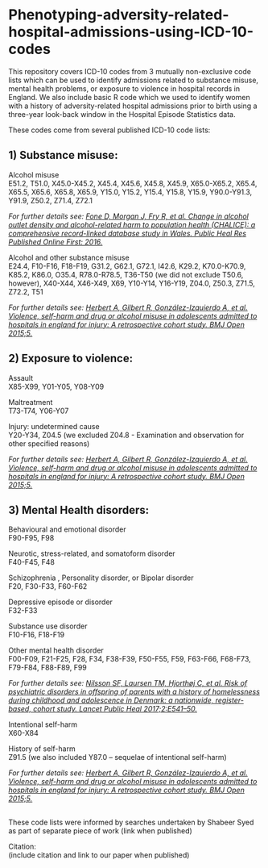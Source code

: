 # Phenotyping-adversity-related-hospital-admissions-using-ICD-10-codes
This repository covers ICD-10 codes from 3 mutually non-exclusive code lists which can be used to identify admissions related to substance misuse, mental health problems, or exposure to violence in hospital records in England. We also include basic R code which we used to identify women with a history of adversity-related hospital admissions prior to birth using a three-year look-back window in the Hospital Episode Statistics data.

These codes come from several published ICD-10 code lists:

## 1) Substance misuse:
Alcohol misuse\
E51.2, T51.0, X45.0-X45.2, X45.4, X45.6, X45.8, X45.9, X65.0-X65.2, X65.4, X65.5, X65.6, X65.8, X65.9, Y15.0, Y15.2, Y15.4, Y15.8, Y15.9, Y90.0-Y91.3, Y91.9, Z50.2, Z71.4, Z72.1

*For further details see: [Fone D, Morgan J, Fry R, et al. Change in alcohol outlet density and alcohol-related harm to population health (CHALICE): a comprehensive record-linked database study in Wales. Public Heal Res Published Online First: 2016.](http://dx.doi.org/10.3310/phr04030)*

Alcohol and other substance misuse\
E24.4, F10-F16, F18-F19, G31.2, G62.1, G72.1, I42.6, K29.2, K70.0-K70.9, K85.2, K86.0, O35.4, R78.0-R78.5, T36-T50 (we did not exclude T50.6, however), X40-X44, X46-X49, X69, Y10-Y14, Y16-Y19, Z04.0, Z50.3, Z71.5, Z72.2, T51

*For further details see: [Herbert A, Gilbert R, González-Izquierdo A, et al. Violence, self-harm and drug or alcohol misuse in adolescents admitted to hospitals in england for injury: A retrospective cohort study. BMJ Open 2015;5.](http://dx.doi.org/10.1136/bmjopen-2014-006079)*

## 2) Exposure to violence:
Assault\
X85-X99, Y01-Y05, Y08-Y09

Maltreatment\
T73-T74, Y06-Y07

Injury: undetermined cause\
Y20-Y34, Z04.5 (we excluded Z04.8 - Examination and observation for other specified reasons)

*For further details see: [Herbert A, Gilbert R, González-Izquierdo A, et al. Violence, self-harm and drug or alcohol misuse in adolescents admitted to hospitals in england for injury: A retrospective cohort study. BMJ Open 2015;5.](http://dx.doi.org/10.1136/bmjopen-2014-006079)*

## 3) Mental Health disorders:
Behavioural and emotional disorder\
F90-F95, F98

Neurotic, stress-related, and somatoform disorder\
F40-F45, F48

Schizophrenia , Personality disorder, or Bipolar disorder\
F20, F30-F33, F60-F62 

Depressive episode or disorder\
F32-F33

Substance use disorder\
F10-F16, F18-F19

Other mental health disorder\
F00-F09, F21-F25, F28, F34, F38-F39, F50-F55, F59, F63-F66, F68-F73, F79-F84, F88-F89, F99

*For further details see: [Nilsson SF, Laursen TM, Hjorthøj C, et al. Risk of psychiatric disorders in offspring of parents with a history of homelessness during childhood and adolescence in Denmark: a nationwide, register-based, cohort study. Lancet Public Heal 2017;2:E541–50.](https://doi.org/10.1016/S2468-2667(17)30210-4)*

Intentional self-harm\
X60-X84

History of self-harm\
Z91.5 (we also included Y87.0 – sequelae of intentional self-harm)

*For further details see: [Herbert A, Gilbert R, González-Izquierdo A, et al. Violence, self-harm and drug or alcohol misuse in adolescents admitted to hospitals in england for injury: A retrospective cohort study. BMJ Open 2015;5.](http://dx.doi.org/10.1136/bmjopen-2014-006079)*

## 

These code lists were informed by searches undertaken by Shabeer Syed as part of separate piece of work (link when published)


Citation: \
(include citation and link to our paper when published)
